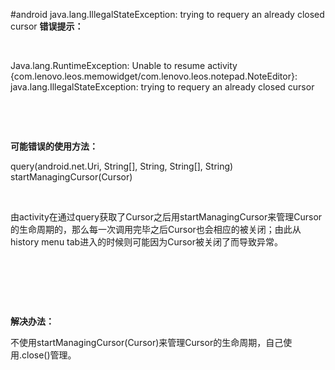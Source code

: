 #android java.lang.IllegalStateException: trying to requery an already closed cursor
**错误提示：**

 

Java.lang.RuntimeException: Unable to resume activity {com.lenovo.leos.memowidget/com.lenovo.leos.notepad.NoteEditor}: java.lang.IllegalStateException: trying to requery an already closed cursor

 

 

**可能错误的使用方法：**

query(android.net.Uri, String[], String, String[], String) startManagingCursor(Cursor)

 

由activity在通过query获取了Cursor之后用startManagingCursor来管理Cursor的生命周期的，那么每一次调用完毕之后Cursor也会相应的被关闭；由此从history menu tab进入的时候则可能因为Cursor被关闭了而导致异常。

 

 

 

**解决办法：**

不使用startManagingCursor(Cursor)来管理Cursor的生命周期，自己使用.close()管理。